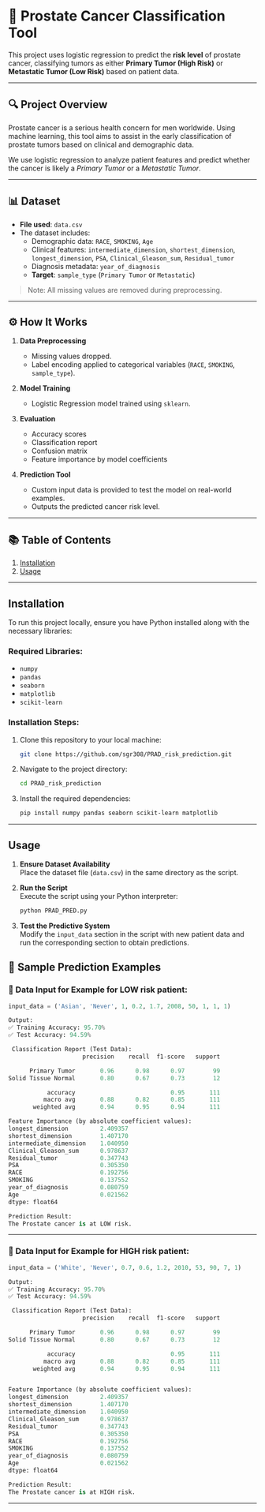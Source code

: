 # 🧬 Prostate Cancer Classification Tool

This project uses logistic regression to predict the **risk level** of prostate cancer, classifying tumors as either **Primary Tumor (High Risk)** or **Metastatic Tumor (Low Risk)** based on patient data.

---

## 🔍 Project Overview

Prostate cancer is a serious health concern for men worldwide. 
Using machine learning, this tool aims to assist in the early classification of prostate tumors based on clinical and demographic data.

We use logistic regression to analyze patient features and predict whether the cancer is likely a *Primary Tumor* or a *Metastatic Tumor*.

---

## 📊 Dataset

- **File used**: `data.csv`
- The dataset includes:
  - Demographic data: `RACE`, `SMOKING`, `Age`
  - Clinical features: `intermediate_dimension`, `shortest_dimension`, `longest_dimension`, `PSA`, `Clinical_Gleason_sum`, `Residual_tumor`
  - Diagnosis metadata: `year_of_diagnosis`
  - **Target**: `sample_type` (`Primary Tumor` or `Metastatic`)

> Note: All missing values are removed during preprocessing.

---

## ⚙️ How It Works

1. **Data Preprocessing**
   - Missing values dropped.
   - Label encoding applied to categorical variables (`RACE`, `SMOKING`, `sample_type`).

2. **Model Training**
   - Logistic Regression model trained using `sklearn`.

3. **Evaluation**
   - Accuracy scores
   - Classification report
   - Confusion matrix
   - Feature importance by model coefficients

4. **Prediction Tool**
   - Custom input data is provided to test the model on real-world examples.
   - Outputs the predicted cancer risk level.

---
## 📚 Table of Contents

1. [Installation](#installation)  
2. [Usage](#usage)  

---

## Installation

To run this project locally, ensure you have Python installed along with the necessary libraries:

### Required Libraries:
- `numpy`  
- `pandas`  
- `seaborn`  
- `matplotlib`  
- `scikit-learn`  

### Installation Steps:

1. Clone this repository to your local machine:
    ```bash
    git clone https://github.com/sgr308/PRAD_risk_prediction.git
    ```
2. Navigate to the project directory:
    ```bash
    cd PRAD_risk_prediction
    ```
3. Install the required dependencies:
    ```bash
    pip install numpy pandas seaborn scikit-learn matplotlib
    ```
---

## Usage

1. **Ensure Dataset Availability**  
   Place the dataset file (`data.csv`) in the same directory as the script.

2. **Run the Script**  
   Execute the script using your Python interpreter:
    ```bash
    python PRAD_PRED.py
    ```

3. **Test the Predictive System**  
   Modify the `input_data` section in the script with new patient data and run the corresponding section to obtain predictions.

## 🧪 Sample Prediction Examples

### 🔢 Data Input for Example for LOW risk patient:
```python
input_data = ('Asian', 'Never', 1, 0.2, 1.7, 2008, 50, 1, 1, 1)

Output:
✅ Training Accuracy: 95.70%
✅ Test Accuracy: 94.59%

 Classification Report (Test Data):
                     precision    recall  f1-score   support

      Primary Tumor       0.96      0.98      0.97        99
Solid Tissue Normal       0.80      0.67      0.73        12

           accuracy                           0.95       111
          macro avg       0.88      0.82      0.85       111
       weighted avg       0.94      0.95      0.94       111

Feature Importance (by absolute coefficient values):
longest_dimension         2.409357
shortest_dimension        1.407170
intermediate_dimension    1.040950
Clinical_Gleason_sum      0.978637
Residual_tumor            0.347743
PSA                       0.305350
RACE                      0.192756
SMOKING                   0.137552
year_of_diagnosis         0.080759
Age                       0.021562
dtype: float64

Prediction Result:
The Prostate cancer is at LOW risk.
```
---

### 🔢 Data Input for Example for HIGH risk patient:
```python
input_data = ('White', 'Never', 0.7, 0.6, 1.2, 2010, 53, 90, 7, 1)

Output:
✅ Training Accuracy: 95.70%
✅ Test Accuracy: 94.59%

 Classification Report (Test Data):
                     precision    recall  f1-score   support

      Primary Tumor       0.96      0.98      0.97        99
Solid Tissue Normal       0.80      0.67      0.73        12

           accuracy                           0.95       111
          macro avg       0.88      0.82      0.85       111
       weighted avg       0.94      0.95      0.94       111


Feature Importance (by absolute coefficient values):
longest_dimension         2.409357
shortest_dimension        1.407170
intermediate_dimension    1.040950
Clinical_Gleason_sum      0.978637
Residual_tumor            0.347743
PSA                       0.305350
RACE                      0.192756
SMOKING                   0.137552
year_of_diagnosis         0.080759
Age                       0.021562
dtype: float64

Prediction Result:
The Prostate cancer is at HIGH risk.
```
---
